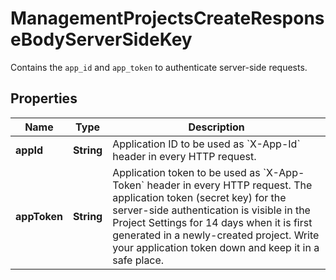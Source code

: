 

# ManagementProjectsCreateResponseBodyServerSideKey

Contains the `app_id` and `app_token` to authenticate server-side requests.

## Properties

| Name | Type | Description |
|------------ | ------------- | ------------- |
|**appId** | **String** | Application ID to be used as &#x60;X-App-Id&#x60; header in every HTTP request. |
|**appToken** | **String** | Application token to be used as &#x60;X-App-Token&#x60; header in every HTTP request.  The application token (secret key) for the server-side authentication is visible in the Project Settings for 14 days when it is first generated in a newly-created project. Write your application token down and keep it in a safe place. |



